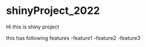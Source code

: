 # shinyProject_2022

Hi this is shiny project

this has following features
  -feature1
  -feature2
  -feature3
